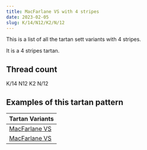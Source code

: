 ```yaml
---
title: MacFarlane VS with 4 stripes
date: 2023-02-05
slug: K/14/N12/K2/N/12
---
```

This is a list of all the tartan sett variants with 4 stripes.

It is a 4 stripes tartan.


## Thread count
K/14 N12 K2 N/12

## Examples of this tartan pattern

| Tartan Variants |
|---------------|
| [MacFarlane VS](/variants/k/14/n12/k2/n/12-k000000-naaaaaa)||
| [MacFarlane VS](/variants/k/14/n12/k2/n/12-k000000-nd0d0d0)||
